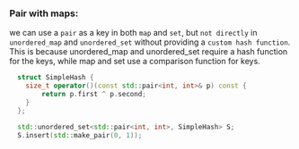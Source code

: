 ### Pair with maps:

we can use a `pair` as a key in both `map` and `set`, but `not directly` in `unordered_map` and `unordered_set` without providing a `custom hash function`. This is because unordered_map and unordered_set require a hash function for the keys, while map and set use a comparison function for keys.


  ```cpp
    struct SimpleHash {
      size_t operator()(const std::pair<int, int>& p) const {
          return p.first ^ p.second;
      }
    };

    std::unordered_set<std::pair<int, int>, SimpleHash> S;
    S.insert(std::make_pair(0, 1));
  ```